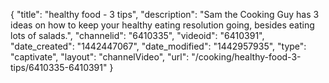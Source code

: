 {
    "title": "healthy food - 3 tips",
    "description": "Sam the Cooking Guy has 3 ideas on how to keep your healthy eating resolution going, besides eating lots of salads.",
    "channelid": "6410335",
    "videoid": "6410391",
    "date_created": "1442447067",
    "date_modified": "1442957935",
    "type": "captivate",
    "layout": "channelVideo",
    "url": "\/cooking\/healthy-food-3-tips\/6410335-6410391"
}